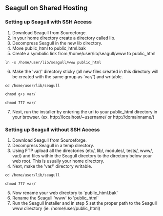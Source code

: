 <!-- Name: Environment/SharedHosting -->
<!-- Version: 4 -->
<!-- Last-Modified: 2006/01/26 23:57:41 -->
<!-- Author: aj -->
## Seagull on Shared Hosting

### Setting up Seagull with SSH Access

  1. Download Seagull from Sourceforge.
  2. In your home directory create a directory called lib.
  3. Decompress Seagull in the new lib directory.
  4. Move public_html to public_html.bak
  5. Create a symbolic link from /home/user/lib/seagull/www to public_html

    ln -s /home/user/lib/seagull/www public_html
  6. Make the 'var/' directory sticky (all new files created in this directory will be created with the same group as 'var/') and writable.

    cd /home/user/lib/seagull
    
    chmod g+s var/
    
    chmod 777 var/
  7. Next, run the installer by entering the url to your public_html directory in your browser. (ex. http://localhost/~username/ or http://domainname/)


### Setting up Seagull without SSH Access

  1. Download Seagull from Sourceforge.
  2. Decompress Seagull in a temp directory.
  3. Using FTP upload all the directories (etc/, lib/, modules/, tests/, www/, var/) and files within the Seagull directory to the directory below your web root. This is usually your home directory.
  4. Next, make the 'var/' directory writable.

    cd /home/user/lib/seagull
    
    chmod 777 var/
  5. Now rename your web directory to 'public_html.bak'
  6. Rename the Seagull 'www' to 'public_html'
  7. Run the Seagull Installer and in step 5 set the proper path to the Seagull www directory (ie. /home/user/public_html)

